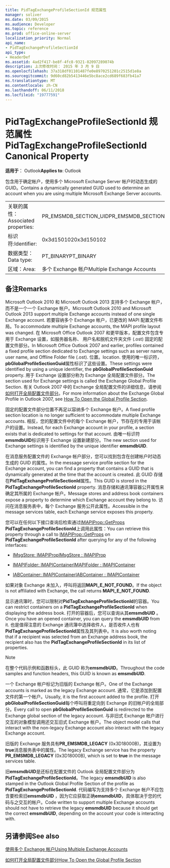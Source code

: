 ```yaml
---
title: PidTagExchangeProfileSectionId 规范属性
manager: soliver
ms.date: 03/09/2015
ms.audience: Developer
ms.topic: reference
ms.prod: office-online-server
localization_priority: Normal
api_name:
- PidTagExchangeProfileSectionId
api_type:
- HeaderDef
ms.assetid: 4ad2f417-be8f-4fc8-9321-82097289074b
description: 上次修改时间： 2015 年 3 月 9 日
ms.openlocfilehash: 37a318df01101487fe0e8970251201c2515d1e8a
ms.sourcegitcommit: 9d60cd82b5413446e5bc8ace2cd689f683fb41a7
ms.translationtype: MT
ms.contentlocale: zh-CN
ms.lasthandoff: 06/11/2018
ms.locfileid: "19777591"
---
```

# <a name="pidtagexchangeprofilesectionid-canonical-property"></a><span data-ttu-id="91061-103">PidTagExchangeProfileSectionId 规范属性</span><span class="sxs-lookup"><span data-stu-id="91061-103">PidTagExchangeProfileSectionId Canonical Property</span></span>

  
  
<span data-ttu-id="91061-104">**适用于**： Outlook</span><span class="sxs-lookup"><span data-stu-id="91061-104">**Applies to**: Outlook</span></span> 
  
<span data-ttu-id="91061-105">包含用于确定帐户，使用多个 Microsoft Exchange Server 帐户时动态生成的 GUID。</span><span class="sxs-lookup"><span data-stu-id="91061-105">Contains a dynamically generated GUID used to determine an account when you are using multiple Microsoft Exchange Server accounts.</span></span>
  
|||
|:-----|:-----|
|<span data-ttu-id="91061-106">关联的属性：</span><span class="sxs-lookup"><span data-stu-id="91061-106">Associated properties:</span></span>  <br/> |<span data-ttu-id="91061-107">PR_EMSMDB_SECTION_UID</span><span class="sxs-lookup"><span data-stu-id="91061-107">PR_EMSMDB_SECTION_UID</span></span>  <br/> |
|<span data-ttu-id="91061-108">标识符:</span><span class="sxs-lookup"><span data-stu-id="91061-108">Identifier:</span></span>  <br/> |<span data-ttu-id="91061-109">0x3d150102</span><span class="sxs-lookup"><span data-stu-id="91061-109">0x3d150102</span></span>  <br/> |
|<span data-ttu-id="91061-110">数据类型：</span><span class="sxs-lookup"><span data-stu-id="91061-110">Data type:</span></span>  <br/> |<span data-ttu-id="91061-111">PT_BINARY</span><span class="sxs-lookup"><span data-stu-id="91061-111">PT_BINARY</span></span>  <br/> |
|<span data-ttu-id="91061-112">区域：</span><span class="sxs-lookup"><span data-stu-id="91061-112">Area:</span></span>  <br/> |<span data-ttu-id="91061-113">多个 Exchange 帐户</span><span class="sxs-lookup"><span data-stu-id="91061-113">Multiple Exchange Accounts</span></span>  <br/> |
   
## <a name="remarks"></a><span data-ttu-id="91061-114">备注</span><span class="sxs-lookup"><span data-stu-id="91061-114">Remarks</span></span>

<span data-ttu-id="91061-115">Microsoft Outlook 2010 和 Microsoft Outlook 2013 支持多个 Exchange 帐户，而不是一个一个 Exchange 帐户。</span><span class="sxs-lookup"><span data-stu-id="91061-115">Microsoft Outlook 2010 and Microsoft Outlook 2013 support multiple Exchange accounts instead of one single Exchange account.</span></span> <span data-ttu-id="91061-116">若要容纳多个 Exchange 帐户，已更改的 MAPI 配置文件布局。</span><span class="sxs-lookup"><span data-stu-id="91061-116">To accommodate multiple Exchange accounts, the MAPI profile layout was changed.</span></span> <span data-ttu-id="91061-117">在 Microsoft Office Outlook 2007 和更早版本，配置文件包含专用于 Exchange 设置，如服务器名称、 用户名和脱机文件夹文件 (.ost) 固定的配置文件部分。</span><span class="sxs-lookup"><span data-stu-id="91061-117">In Microsoft Office Outlook 2007 and earlier, profiles contained a fixed profile section dedicated to Exchange settings such as server name, user name, and Offline Folder file (.ost).</span></span> <span data-ttu-id="91061-118">位置。</span><span class="sxs-lookup"><span data-stu-id="91061-118">location.</span></span> <span data-ttu-id="91061-119">使用的唯一标识符， **pbGlobalProfileSectionGuid**属性标识了这些设置。</span><span class="sxs-lookup"><span data-stu-id="91061-119">These settings were identified by using a unique identifier, the **pbGlobalProfileSectionGuid** property.</span></span> <span data-ttu-id="91061-120">用于 Exchange 设置部分称为 Exchange 全局配置文件部分。</span><span class="sxs-lookup"><span data-stu-id="91061-120">The section used for Exchange settings is called the Exchange Global Profile Section.</span></span> <span data-ttu-id="91061-121">有关 Outlook 2007 中的 Exchange 全局配置文件的详细信息，请参阅[如何打开全局配置文件部分](http://support.microsoft.com/kb/188482)。</span><span class="sxs-lookup"><span data-stu-id="91061-121">For more information about the Exchange Global Profile in Outlook 2007, see [How To Open the Global Profile Section](http://support.microsoft.com/kb/188482).</span></span>
  
<span data-ttu-id="91061-122">固定的配置文件部分位置不再足以容纳多个 Exchange 帐户。</span><span class="sxs-lookup"><span data-stu-id="91061-122">A fixed profile section location is no longer sufficient to accommodate multiple Exchange accounts.</span></span> <span data-ttu-id="91061-123">相反，您的配置文件中的每个 Exchange 帐户，节存在的专用于该帐户的设置。</span><span class="sxs-lookup"><span data-stu-id="91061-123">Instead, for each Exchange account in your profile, a section exists that is dedicated to settings for that account.</span></span> <span data-ttu-id="91061-124">由唯一标识符**emsmdbUID**标识用于 Exchange 设置新建部分。</span><span class="sxs-lookup"><span data-stu-id="91061-124">The new section used for Exchange settings is identified by the unique identifier **emsmdbUID**.</span></span>
  
<span data-ttu-id="91061-125">在消息服务配置文件的 Exchange 帐户部分，您可以找到包含在创建帐户时动态生成的 GUID 的属性。</span><span class="sxs-lookup"><span data-stu-id="91061-125">In the message service profile section for the Exchange account, you can find a property that contains a GUID that is dynamically generated at the time that the account is created.</span></span> <span data-ttu-id="91061-126">此 GUID 存储在**PidTagExchangeProfileSectionId**属性。</span><span class="sxs-lookup"><span data-stu-id="91061-126">This GUID is stored in the **PidTagExchangeProfileSectionId** property.</span></span> <span data-ttu-id="91061-127">消息存储和通讯簿容器公开属性来确定其所属的 Exchange 帐户。</span><span class="sxs-lookup"><span data-stu-id="91061-127">Message stores and address book containers expose a property to determine which Exchange account they belong to.</span></span> <span data-ttu-id="91061-128">访问在消息服务表中，每个 Exchange 服务公开此属性。</span><span class="sxs-lookup"><span data-stu-id="91061-128">Accessible in the message services table, each Exchange service exposes this property.</span></span> 
  
<span data-ttu-id="91061-129">您可以在任何以下接口查询后检索通过[IMAPIProp::GetProps](imapiprop-getprops.md) **PidTagExchangeProfileSectionId**上调用此属性：</span><span class="sxs-lookup"><span data-stu-id="91061-129">You can retrieve this property through a call to [IMAPIProp::GetProps](imapiprop-getprops.md) on **PidTagExchangeProfileSectionId** after querying for any of the following interfaces:</span></span> 
  
- [<span data-ttu-id="91061-130">IMsgStore: IMAPIProp</span><span class="sxs-lookup"><span data-stu-id="91061-130">IMsgStore : IMAPIProp</span></span>](imsgstoreimapiprop.md)
    
- [<span data-ttu-id="91061-131">IMAPIFolder: IMAPIContainer</span><span class="sxs-lookup"><span data-stu-id="91061-131">IMAPIFolder : IMAPIContainer</span></span>](imapifolderimapicontainer.md)
    
- [<span data-ttu-id="91061-132">IABContainer: IMAPIContainer</span><span class="sxs-lookup"><span data-stu-id="91061-132">IABContainer : IMAPIContainer</span></span>](iabcontainerimapicontainer.md)
    
<span data-ttu-id="91061-133">如果对象 Exchange 未加入，呼叫将返回**MAPI_E_NOT_FOUND**。</span><span class="sxs-lookup"><span data-stu-id="91061-133">If the object is not affiliated with Exchange, the call returns **MAPI_E_NOT_FOUND**.</span></span>
  
<span data-ttu-id="91061-134">显示通讯簿时，您可以限制对**PidTagExchangeProfileSectionId**的容器。</span><span class="sxs-lookup"><span data-stu-id="91061-134">You can restrict containers on a **PidTagExchangeProfileSectionId** when displaying the address book.</span></span> <span data-ttu-id="91061-135">打开的容器后，您可以查询从其**emsmdbUID** 。</span><span class="sxs-lookup"><span data-stu-id="91061-135">Once you have an opened container, you can query the **emsmdbUID** from it.</span></span> <span data-ttu-id="91061-136">也是值得注意的 Exchange 通讯簿中选择收件人，是否收件人也有**PidTagExchangeProfileSectionId**属性及其列表中。</span><span class="sxs-lookup"><span data-stu-id="91061-136">It is also worth noting that if a recipient was selected from an Exchange address book, the recipient also has the **PidTagExchangeProfileSectionId** in its list of properties.</span></span> 
  
> [!NOTE]
> <span data-ttu-id="91061-137">在整个代码示例和函数标头，此 GUID 称为**emsmdbUID**。</span><span class="sxs-lookup"><span data-stu-id="91061-137">Throughout the code samples and function headers, this GUID is known as **emsmdbUID**.</span></span> 
  
<span data-ttu-id="91061-138">一个 Exchange 帐户标记为旧版的 Exchange 帐户。</span><span class="sxs-lookup"><span data-stu-id="91061-138">One of the Exchange accounts is marked as the legacy Exchange account.</span></span> <span data-ttu-id="91061-139">通常，它是添加到配置文件的第一个帐户。</span><span class="sxs-lookup"><span data-stu-id="91061-139">Usually, it is the first account added to the profile.</span></span> <span data-ttu-id="91061-140">打开**pbGlobalProfileSectionGuid**每个呼叫将重定向到 Exchange 的旧帐户的全局部分。</span><span class="sxs-lookup"><span data-stu-id="91061-140">Every call to open **pbGlobalProfileSectionGuid** is redirected to the Exchange global section of the legacy account.</span></span> <span data-ttu-id="91061-141">与非旧式 Exchange 帐户进行交互的对象模型调用还交互旧式 Exchange 帐户。</span><span class="sxs-lookup"><span data-stu-id="91061-141">The object model calls that interact with the non-legacy Exchange account also interact with the legacy Exchange account.</span></span> 
  
<span data-ttu-id="91061-142">旧版的 Exchange 服务具有**PR_EMSMDB_LEGACY** (0x3D18000B)，其设置为**true**消息服务表中的属性。</span><span class="sxs-lookup"><span data-stu-id="91061-142">The legacy Exchange service has the property **PR_EMSMDB_LEGACY** (0x3D18000B), which is set to **true** in the message services table.</span></span> 
  
<span data-ttu-id="91061-143">旧**emsmdbUID**是还标在配置文件的 Outlook 全局配置文件部分为**PidTagExchangeProfileSectionId**。</span><span class="sxs-lookup"><span data-stu-id="91061-143">The legacy **emsmdbUID** is also stamped in the Outlook Global Profile Section of the profile as **PidTagExchangeProfileSectionId**.</span></span> <span data-ttu-id="91061-144">代码编写为支持多个 Exchange 帐户不应包含要检索旧**emsmdbUID** ，因为它应获取正确**emsmdbUID**，具体取决于您的代码与之交互的帐户。</span><span class="sxs-lookup"><span data-stu-id="91061-144">Code written to support multiple Exchange accounts should not have to retrieve the legacy **emsmdbUID** because it should get the correct **emsmdbUID**, depending on the account your code is interacting with.</span></span>
  
## <a name="see-also"></a><span data-ttu-id="91061-145">另请参阅</span><span class="sxs-lookup"><span data-stu-id="91061-145">See also</span></span>



[<span data-ttu-id="91061-146">使用多个 Exchange 帐户</span><span class="sxs-lookup"><span data-stu-id="91061-146">Using Multiple Exchange Accounts</span></span>](using-multiple-exchange-accounts.md)


[<span data-ttu-id="91061-147">如何打开全局配置文件部分</span><span class="sxs-lookup"><span data-stu-id="91061-147">How To Open the Global Profile Section</span></span>](http://support.microsoft.com/kb/188482)

